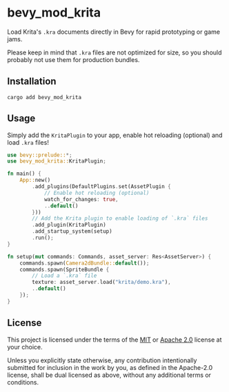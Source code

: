 # bevy_mod_krita

Load Krita's `.kra` documents directly in Bevy for rapid prototyping or game jams.

Please keep in mind that `.kra` files are not optimized for size, so you should probably not use them for production bundles.

## Installation

```cli
cargo add bevy_mod_krita
```

## Usage

Simply add the `KritaPlugin` to your app, enable hot reloading (optional) and load `.kra` files!

```rs
use bevy::prelude::*;
use bevy_mod_krita::KritaPlugin;

fn main() {
    App::new()
        .add_plugins(DefaultPlugins.set(AssetPlugin {
            // Enable hot reloading (optional)
            watch_for_changes: true,
            ..default()
        }))
        // Add the Krita plugin to enable loading of `.kra` files
        .add_plugin(KritaPlugin)
        .add_startup_system(setup)
        .run();
}

fn setup(mut commands: Commands, asset_server: Res<AssetServer>) {
    commands.spawn(Camera2dBundle::default());
    commands.spawn(SpriteBundle {
        // Load a `.kra` file
        texture: asset_server.load("krita/demo.kra"),
        ..default()
    });
}
```

## License

This project is licensed under the terms of the [MIT](LICENSE-MIT) or [Apache 2.0](LICENSE-APACHE) license at your choice.

Unless you explicitly state otherwise, any contribution intentionally submitted for inclusion in the work by you, as defined in the Apache-2.0 license, shall be dual licensed as above, without any additional terms or conditions.
